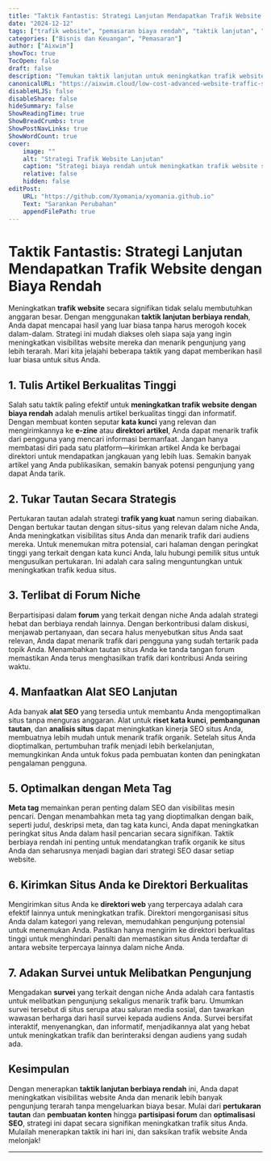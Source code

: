 ```yaml
---
title: "Taktik Fantastis: Strategi Lanjutan Mendapatkan Trafik Website dengan Biaya Rendah"
date: "2024-12-12"
tags: ["trafik website", "pemasaran biaya rendah", "taktik lanjutan", "strategi SEO", "pemasaran digital"]
categories: ["Bisnis dan Keuangan", "Pemasaran"]
author: ["Aixwim"]
showToc: true
TocOpen: false
draft: false
description: "Temukan taktik lanjutan untuk meningkatkan trafik website dengan biaya rendah yang dapat memberikan hasil signifikan tanpa menguras anggaran Anda."
canonicalURL: "https://aixwim.cloud/low-cost-advanced-website-traffic-strategies"
disableHLJS: false
disableShare: false
hideSummary: false
ShowReadingTime: true
ShowBreadCrumbs: true
ShowPostNavLinks: true
ShowWordCount: true
cover:
    image: ""
    alt: "Strategi Trafik Website Lanjutan"
    caption: "Strategi biaya rendah untuk meningkatkan trafik website secara lanjutan."
    relative: false
    hidden: false
editPost:
    URL: "https://github.com/Xyomania/xyomania.github.io"
    Text: "Sarankan Perubahan"
    appendFilePath: true
---
```


# Taktik Fantastis: Strategi Lanjutan Mendapatkan Trafik Website dengan Biaya Rendah

Meningkatkan **trafik website** secara signifikan tidak selalu membutuhkan anggaran besar. Dengan menggunakan **taktik lanjutan berbiaya rendah**, Anda dapat mencapai hasil yang luar biasa tanpa harus merogoh kocek dalam-dalam. Strategi ini mudah diakses oleh siapa saja yang ingin meningkatkan visibilitas website mereka dan menarik pengunjung yang lebih terarah. Mari kita jelajahi beberapa taktik yang dapat memberikan hasil luar biasa untuk situs Anda.

## 1. Tulis Artikel Berkualitas Tinggi

Salah satu taktik paling efektif untuk **meningkatkan trafik website dengan biaya rendah** adalah menulis artikel berkualitas tinggi dan informatif. Dengan membuat konten seputar **kata kunci** yang relevan dan mengirimkannya ke **e-zine** atau **direktori artikel**, Anda dapat menarik trafik dari pengguna yang mencari informasi bermanfaat. Jangan hanya membatasi diri pada satu platform—kirimkan artikel Anda ke berbagai direktori untuk mendapatkan jangkauan yang lebih luas. Semakin banyak artikel yang Anda publikasikan, semakin banyak potensi pengunjung yang dapat Anda tarik.

## 2. Tukar Tautan Secara Strategis

Pertukaran tautan adalah strategi **trafik yang kuat** namun sering diabaikan. Dengan bertukar tautan dengan situs-situs yang relevan dalam niche Anda, Anda meningkatkan visibilitas situs Anda dan menarik trafik dari audiens mereka. Untuk menemukan mitra potensial, cari halaman dengan peringkat tinggi yang terkait dengan kata kunci Anda, lalu hubungi pemilik situs untuk mengusulkan pertukaran. Ini adalah cara saling menguntungkan untuk meningkatkan trafik kedua situs.

## 3. Terlibat di Forum Niche

Berpartisipasi dalam **forum** yang terkait dengan niche Anda adalah strategi hebat dan berbiaya rendah lainnya. Dengan berkontribusi dalam diskusi, menjawab pertanyaan, dan secara halus menyebutkan situs Anda saat relevan, Anda dapat menarik trafik dari pengguna yang sudah tertarik pada topik Anda. Menambahkan tautan situs Anda ke tanda tangan forum memastikan Anda terus menghasilkan trafik dari kontribusi Anda seiring waktu.

## 4. Manfaatkan Alat SEO Lanjutan

Ada banyak **alat SEO** yang tersedia untuk membantu Anda mengoptimalkan situs tanpa menguras anggaran. Alat untuk **riset kata kunci**, **pembangunan tautan**, dan **analisis situs** dapat meningkatkan kinerja SEO situs Anda, membuatnya lebih mudah untuk menarik trafik organik. Setelah situs Anda dioptimalkan, pertumbuhan trafik menjadi lebih berkelanjutan, memungkinkan Anda untuk fokus pada pembuatan konten dan peningkatan pengalaman pengguna.

## 5. Optimalkan dengan Meta Tag

**Meta tag** memainkan peran penting dalam SEO dan visibilitas mesin pencari. Dengan menambahkan meta tag yang dioptimalkan dengan baik, seperti judul, deskripsi meta, dan tag kata kunci, Anda dapat meningkatkan peringkat situs Anda dalam hasil pencarian secara signifikan. Taktik berbiaya rendah ini penting untuk mendatangkan trafik organik ke situs Anda dan seharusnya menjadi bagian dari strategi SEO dasar setiap website.

## 6. Kirimkan Situs Anda ke Direktori Berkualitas

Mengirimkan situs Anda ke **direktori web** yang terpercaya adalah cara efektif lainnya untuk meningkatkan trafik. Direktori mengorganisasi situs Anda dalam kategori yang relevan, memudahkan pengunjung potensial untuk menemukan Anda. Pastikan hanya mengirim ke direktori berkualitas tinggi untuk menghindari penalti dan memastikan situs Anda terdaftar di antara website terpercaya lainnya dalam niche Anda.

## 7. Adakan Survei untuk Melibatkan Pengunjung

Mengadakan **survei** yang terkait dengan niche Anda adalah cara fantastis untuk melibatkan pengunjung sekaligus menarik trafik baru. Umumkan survei tersebut di situs serupa atau saluran media sosial, dan tawarkan wawasan berharga dari hasil survei kepada audiens Anda. Survei bersifat interaktif, menyenangkan, dan informatif, menjadikannya alat yang hebat untuk meningkatkan trafik dan berinteraksi dengan audiens yang sudah ada.

## Kesimpulan

Dengan menerapkan **taktik lanjutan berbiaya rendah** ini, Anda dapat meningkatkan visibilitas website Anda dan menarik lebih banyak pengunjung terarah tanpa mengeluarkan biaya besar. Mulai dari **pertukaran tautan** dan **pembuatan konten** hingga **partisipasi forum** dan **optimalisasi SEO**, strategi ini dapat secara signifikan meningkatkan trafik situs Anda. Mulailah menerapkan taktik ini hari ini, dan saksikan trafik website Anda melonjak!

---
